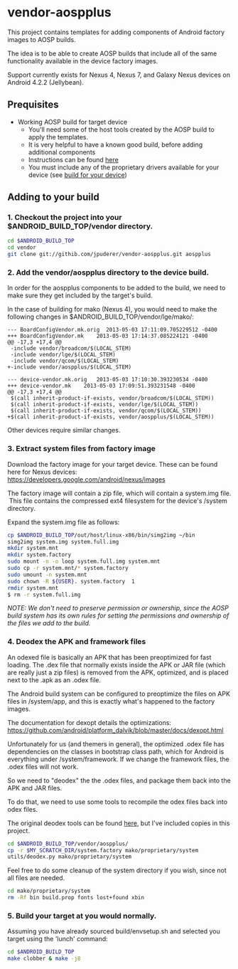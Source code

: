vendor-aospplus
===============

This project contains templates for adding components of Android factory images
to AOSP builds.

The idea is to be able to create AOSP builds that include all of the same functionality
available in the device factory images.

Support currently exists for Nexus 4, Nexus 7, and Galaxy Nexus devices on Android 4.2.2
(Jellybean).

Prequisites
-----------

* Working AOSP build for target device
    * You'll need some of the host tools created by the AOSP build to apply the templates.  
    * It is very helpful to have a known good build, before adding additional components
    * Instructions can be found [here](http://source.android.com/source/index.html)
    * You must include any of the proprietary drivers available for your device (see [build for your device](http://source.android.com/source/building-devices.html))

Adding to your build
--------------------

### 1. Checkout the project into your $ANDROID_BUILD_TOP/vendor directory.

```bash
cd $ANDROID_BUILD_TOP
cd vendor
git clone git://githib.com/jpuderer/vendor-aospplus.git aospplus
```

### 2. Add the vendor/aospplus directory to the device build.

In order for the aospplus components to be added to the build, we need to make sure they get included by the target's build.

In the case of building for mako (Nexus 4), you would need to make the following changes in $ANDROID_BUILD_TOP/vendor/lge/mako/:
```
--- BoardConfigVendor.mk.orig  2013-05-03 17:11:09.705229512 -0400
+++ BoardConfigVendor.mk	2013-05-03 17:14:37.085224121 -0400
@@ -17,3 +17,4 @@
 -include vendor/broadcom/$(LOCAL_STEM)
 -include vendor/lge/$(LOCAL_STEM)
 -include vendor/qcom/$(LOCAL_STEM)
+-include vendor/aospplus/$(LOCAL_STEM)
```

```
--- device-vendor.mk.orig	2013-05-03 17:10:30.393230534 -0400
+++ device-vendor.mk	2013-05-03 17:09:51.393231548 -0400
@@ -17,3 +17,4 @@
 $(call inherit-product-if-exists, vendor/broadcom/$(LOCAL_STEM))
 $(call inherit-product-if-exists, vendor/lge/$(LOCAL_STEM))
 $(call inherit-product-if-exists, vendor/qcom/$(LOCAL_STEM))
+$(call inherit-product-if-exists, vendor/aospplus/$(LOCAL_STEM))
```

Other devices require similar changes.

### 3. Extract system files from factory image

Download the factory image for your target device.  These can be found here for Nexus devices:
https://developers.google.com/android/nexus/images


The factory image will contain a zip file, which will contain a system.img file.  This file contains the compressed ext4 filesystem for the device's /system directory.


Expand the system.img file as follows:
```bash
cp $ANDROID_BUILD_TOP/out/host/linux-x86/bin/simg2img ~/bin
simg2img system.img system.full.img
mkdir system.mnt
mkdir system.factory
sudo mount -n -o loop system.full.img system.mnt
sudo cp -r system.mnt/* system.factory
sudo umount -n system.mnt
sudo chown -R ${USER}. system.factory  1
rmdir system.mnt
$ rm -r system.full.img
```


*NOTE: We don't need to preserve permission or ownership, since the AOSP build system has its own rules for setting the permissions and ownership of the files we add to the build.*

### 4. Deodex the APK and framework files

An odexed file is basically an APK that has been preoptimized for fast loading.  The .dex file that normally exists inside the APK or JAR file (which are really just a zip files) is removed from the APK, optimized, and is placed next to the .apk as an .odex file.

The Android build system can be configured to preoptimize the files on APK files in /system/app, and this is exactly what's happened to the factory images.

The documentation for dexopt details the optimizations:
https://github.com/android/platform_dalvik/blob/master/docs/dexopt.html

Unfortunately for us (and themers in general), the optimized .odex file has dependencies on the classes in bootstrap class path, which for Android is everything under /system/framework.  If we change the framework files, the .odex files will not work.

So we need to "deodex" the the .odex files, and package them back into the APK and JAR files.

To do that, we need to use some tools to recompile the odex files back into odex files.

The original deodex tools can be found [here](https://code.google.com/p/smali), but I've included copies in this project.


```bash
cd $ANDROID_BUILD_TOP/vendor/aospplus/
cp -r $MY_SCRATCH_DIR/system.factory mako/proprietary/system
utils/deodex.py mako/proprietary/system
```

Feel free to do some cleanup of the system directory if you wish, since not all files are needed.

```bash
cd mako/proprietary/system
rm -Rf bin build.prop fonts lost+found xbin
```

### 5. Build your target at you would normally.

Assuming you have already sourced build/envsetup.sh and selected you target using the 'lunch' command:

```bash
cd $ANDROID_BUILD_TOP
make clobber & make -j8
```

